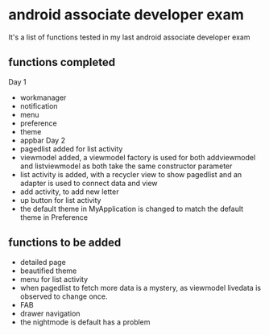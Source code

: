 # android associate developer exam
It's a list of functions tested in my last android associate developer exam

## functions completed
Day 1
* workmanager
* notification
* menu
* preference
* theme
* appbar
Day 2
* pagedlist added for list activity
* viewmodel added, a viewmodel factory is used for both addviewmodel and listviewmodel as both take the same constructor parameter
* list activity is added, with a recycler view to show pagedlist and an adapter is used to connect data and view
* add activity, to add new letter
* up button for list activity
* the default theme in MyApplication is changed to match the default theme in Preference

## functions to be added
* detailed page
* beautified theme
* menu for list activity
* when pagedlist to fetch more data is a mystery, as viewmodel livedata is observed to change once. 
* FAB
* drawer navigation
* the nightmode is default has a problem

